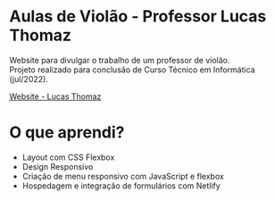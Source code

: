 # Aulas de Violão - Professor Lucas Thomaz

Website para divulgar o trabalho de um professor de violão. <br>
Projeto realizado para conclusão de Curso Técnico em Informática (jul/2022). 

[Website - Lucas Thomaz](https://lucasthomaz.netlify.app/)

# O que aprendi?

- Layout com CSS Flexbox
- Design Responsivo
- Criação de menu responsivo com JavaScript e flexbox
- Hospedagem e integração de formulários com Netlify
